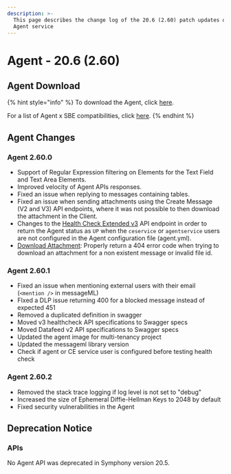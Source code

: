 ```yaml
---
description: >-
  This page describes the change log of the 20.6 (2.60) patch updates of the
  Agent service
---
```


# Agent - 20.6 (2.60)

## Agent Download

{% hint style="info" %}
To download the Agent, click [here](https://docs.developers.symphony.com/admin-guide/agent-guide/agent-download).

For a list of Agent x SBE compatibilities, click [here](../../agent-guide/sbe-x-agent-compatibility-matrix.md).
{% endhint %}

## Agent Changes

### Agent 2.60.0

* Support of Regular Expression filtering on Elements for the Text Field and Text Area Elements.
* Improved velocity of Agent APIs responses.
* Fixed an issue when replying to messages containing tables.
* Fixed an issue when sending attachments using the Create Message (V2 and V3) API endpoints, where it was not possible to then download the attachment in the Client.
* Changes to the [Health Check Extended v3](https://developers.symphony.com/restapi/v20.6/reference#authentication) API endpoint in order to return the Agent status as `UP` when the `ceservice` or `agentservice` users are not configured in the Agent configuration file (agent.yml).
* [Download Attachment](https://developers.symphony.com/restapi/v20.6/reference#attachment): Properly return a 404 error code when trying to download an attachment for a non existent message or invalid file id.

### Agent 2.60.1

* Fixed an issue when mentioning external users with their email (`<mention />` in messageML)
* FIxed a DLP issue returning 400 for a blocked message instead of expected 451
* Removed a duplicated definition in swagger
* Moved v3 healthcheck API specifications to Swagger specs
* Moved Datafeed v2 API specifications to Swagger specs
* Updated the agent image for multi-tenancy project
* Updated the messageml library version
* Check if agent or CE service user is configured before testing health check

### Agent 2.60.2

* Removed the stack trace logging if log level is not set to "debug"
* Increased the size of Ephemeral Diffie-Hellman Keys to 2048 by default
* Fixed security vulnerabilities in the Agent

## **Deprecation Notice**

### **APIs**

No Agent API was deprecated in Symphony version 20.5.
